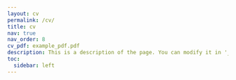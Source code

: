 ```yaml
---
layout: cv
permalink: /cv/
title: cv
nav: true
nav_order: 8
cv_pdf: example_pdf.pdf
description: This is a description of the page. You can modify it in '_pages/cv.md'. You can also change or remove the top pdf download button.
toc:
  sidebar: left
---
```


